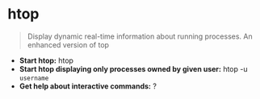 # htop
> Display dynamic real-time information about running processes. An enhanced version of top
- **Start htop:**
htop
- **Start htop displaying only processes owned by given user:**
htop -u `username`
- **Get help about interactive commands:**
?
